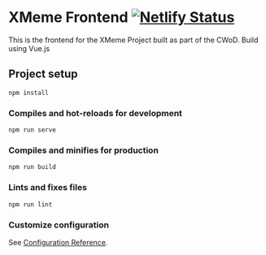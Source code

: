 # XMeme Frontend [![Netlify Status](https://api.netlify.com/api/v1/badges/97f21bc2-45e3-4d83-b60f-ecab2ff62ca2/deploy-status)](https://app.netlify.com/sites/x-meme-frontend/deploys)
This is the frontend for the XMeme Project built as part of the CWoD. Build using Vue.js

## Project setup
```
npm install
```
### Compiles and hot-reloads for development
```
npm run serve
```
### Compiles and minifies for production
```
npm run build
```
### Lints and fixes files
```
npm run lint
```
### Customize configuration
See [Configuration Reference](https://cli.vuejs.org/config/).
